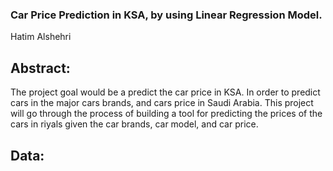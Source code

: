 ### Car Price Prediction in KSA, by using Linear Regression Model.

Hatim Alshehri


## Abstract:

The project goal would be a predict the car price in KSA. In order to predict cars in the major cars brands, and cars price in Saudi Arabia. This project will go through the process of building a tool for predicting the prices of the cars in riyals given the car brands, car model, and car price.


## Data:

